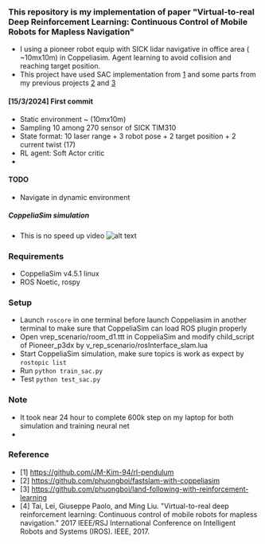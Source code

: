 ### This repository is my implementation of paper "Virtual-to-real Deep Reinforcement Learning: Continuous Control of Mobile Robots for Mapless Navigation"
* I using a pioneer robot equip with SICK lidar navigative in office area ( ~10mx10m) in Coppeliasim. Agent learning to avoid collision and reaching target position.
* This project have used SAC implementation from [1](https://github.com/JM-Kim-94/rl-pendulum) and some parts from my previous projects [2](https://github.com/phuongboi/fastslam-with-coppeliasim) and [3](https://github.com/phuongboi/land-following-with-reinforcement-learning)

#### [15/3/2024] First commit
* Static environment ~ (10mx10m)
* Sampling 10 among 270 sensor of SICK TIM310
* State format: 10 laser range + 3 robot pose + 2 target position + 2 current twist (17)
* RL agent: Soft Actor critic
*

#### TODO
* Navigate in dynamic environment

##### CoppeliaSim simulation
* This is no speed up video
![alt text]()

### Requirements
* CoppeliaSim v4.5.1 linux
* ROS Noetic, rospy
### Setup
* Launch `roscore` in one terminal before launch Coppeliasim in another terminal to make sure that CoppeliaSim can load ROS plugin properly
* Open vrep_scenario/room_d1.ttt in CoppeliaSim and modify child_script of Pioneer_p3dx by v_rep_scenario/rosInterface_slam.lua
* Start CoppeliaSim simulation, make sure topics is work as expect by `rostopic list`
* Run `python train_sac.py`
* Test `python test_sac.py`
### Note
* It took near 24 hour to complete 600k step on my laptop for both simulation and training neural net
*

### Reference
* [1] https://github.com/JM-Kim-94/rl-pendulum
* [2] https://github.com/phuongboi/fastslam-with-coppeliasim
* [3] https://github.com/phuongboi/land-following-with-reinforcement-learning
* [4] Tai, Lei, Giuseppe Paolo, and Ming Liu. "Virtual-to-real deep reinforcement learning: Continuous control of mobile robots for mapless navigation." 2017 IEEE/RSJ International Conference on Intelligent Robots and Systems (IROS). IEEE, 2017.
